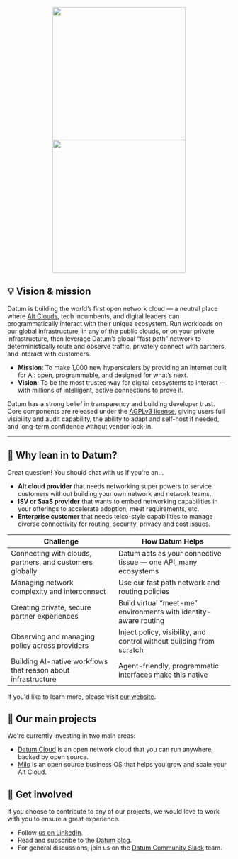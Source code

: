 <p align="center">
  <img width="300" src="https://github.com/user-attachments/assets/4379c96c-edd2-42e1-8ed4-6c20e9ebb291?sanitize=true#gh-light-mode-only">
  <img width="300" src="https://github.com/user-attachments/assets/65693b13-494b-4c51-a94d-86d4fe79b82b?sanitize=true#gh-dark-mode-only">
</p>


## 💡 Vision & mission

Datum is building the world’s first open network cloud — a neutral place where [Alt Clouds](https://link.datum.net/alt-clouds), tech incumbents, and digital leaders can programmatically interact with their unique ecosystem. Run workloads on our global infrastructure, in any of the public clouds, or on your private infrastructure, then leverage Datum’s global “fast path” network to deterministically route and observe traffic, privately connect with partners, and interact with customers. 

- **Mission**: To make 1,000 new hyperscalers by providing an internet built for AI: open, programmable, and designed for what’s next.
- **Vision**: To be the most trusted way for digital ecosystems to interact — with millions of intelligent, active connections to prove it.

Datum has a strong belief in transparency and building developer trust. Core components are released under the [AGPLv3 license](https://www.gnu.org/licenses/agpl-3.0.html), giving users full visibility and audit capability, the ability to adapt and self-host if needed, and long-term confidence without vendor lock-in.

---

## 🧭 Why lean in to Datum?

Great question! You should chat with us if you're an...

- **Alt cloud provider** that needs networking super powers to service customers without building your own network and network teams. 
- **ISV or SaaS provider** that wants to embed networking capabilities in your offerings to accelerate adoption, meet requirements, etc. 
- **Enterprise customer** that needs telco-style capabilities to manage diverse connectivity for routing, security, privacy and cost issues.

| Challenge | How Datum Helps |
|----------|------------------|
| Connecting with clouds, partners, and customers globally | Datum acts as your connective tissue — one API, many ecosystems |
| Managing network complexity and interconnect | Use our fast path network and routing policies |
| Creating private, secure partner experiences | Build virtual “meet-me” environments with identity-aware routing |
| Observing and managing policy across providers | Inject policy, visibility, and control without building from scratch |
| Building AI-native workflows that reason about infrastructure | Agent-friendly, programmatic interfaces make this native |

If you'd like to learn more, please visit [our website](https://www.datum.net). 

## :eyes: Our main projects

We're currently investing in two main areas:

- [Datum Cloud](https://github.com/datum-cloud/datum) is an open network cloud that you can run anywhere, backed by open source.
- [Milo](https://github.com/datum-cloud/milo) is an open source business OS that helps you grow and scale your Alt Cloud.

## :wave: Get involved

If you choose to contribute to any of our projects, we would love to work with you to ensure a great experience.

- Follow [us on LinkedIn](https://www.linkedin.com/company/datum-cloud/).
- Read and subscribe to the [Datum blog](https://www.datum.net/blog/).
- For general discussions, join us on the [Datum Community Slack](https://slack.datum.net) team.

